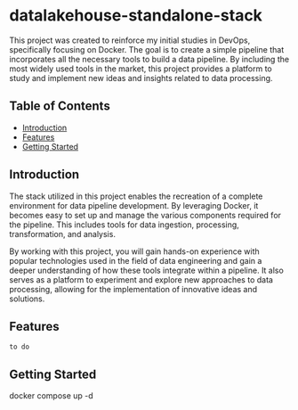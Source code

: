 # datalakehouse-standalone-stack

This project was created to reinforce my initial studies in DevOps, specifically focusing on Docker. The goal is to create a simple pipeline that incorporates all the necessary tools to build a data pipeline. By including the most widely used tools in the market, this project provides a platform to study and implement new ideas and insights related to data processing.

## Table of Contents

- [Introduction](#introduction)
- [Features](#features)
- [Getting Started](#getting-started)
## Introduction

The stack utilized in this project enables the recreation of a complete environment for data pipeline development. By leveraging Docker, it becomes easy to set up and manage the various components required for the pipeline. This includes tools for data ingestion, processing, transformation, and analysis.

By working with this project, you will gain hands-on experience with popular technologies used in the field of data engineering and gain a deeper understanding of how these tools integrate within a pipeline. It also serves as a platform to experiment and explore new approaches to data processing, allowing for the implementation of innovative ideas and solutions.

## Features

    to do

## Getting Started

docker compose up -d